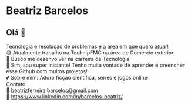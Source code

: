 
<!--
**beabarcelos/beabarcelos** is a ✨ _special_ ✨ repository because its `README.md` (this file) appears on your GitHub profile.

Here are some ideas to get you started:

- 🔭 I’m currently working on ...
- 🌱 I’m currently learning ...
- 👯 I’m looking to collaborate on ...
- 🤔 I’m looking for help with ...
- 💬 Ask me about ...
- 📫 How to reach me: ...
- 😄 Pronouns: ...
- ⚡ Fun fact: ...
-->

# Beatriz Barcelos

## Olá 👋
Tecnologia e resolução de problemas é a área em que quero atuar!
<br/> :sweat_smile: Atualmente trabalho na TechnipFMC na área de Comércio exterior
<br/> :rocket: Busco me desenvolver na carreira de Tecnologia
<br/> :purple_heart: Sim, sou super iniciante! Tenho muita vontade de aprender e preencher esse Github com muitos projetos!
<br/> :two_hearts: Sobre mim: Adoro ficção científica, séries e jogos online
<br/> Contato:
<br/> :email: beatrizferreira.barcelos@gmail.com
<br/> :woman: https://www.linkedin.com/in/barcelos-beatriz/


